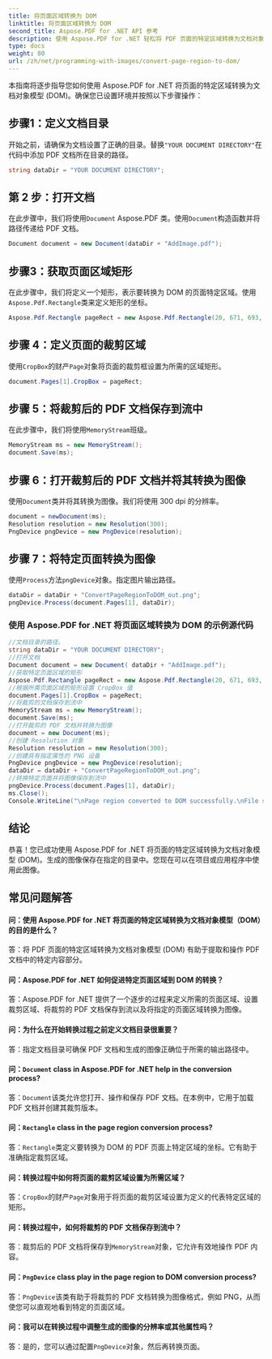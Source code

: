 ```yaml
---
title: 将页面区域转换为 DOM
linktitle: 将页面区域转换为 DOM
second_title: Aspose.PDF for .NET API 参考
description: 使用 Aspose.PDF for .NET 轻松将 PDF 页面的特定区域转换为文档对象模型 (DOM)。
type: docs
weight: 80
url: /zh/net/programming-with-images/convert-page-region-to-dom/
---
```

本指南将逐步指导您如何使用 Aspose.PDF for .NET 将页面的特定区域转换为文档对象模型 (DOM)。确保您已设置环境并按照以下步骤操作：

## 步骤1：定义文档目录

开始之前，请确保为文档设置了正确的目录。替换`"YOUR DOCUMENT DIRECTORY"`在代码中添加 PDF 文档所在目录的路径。

```csharp
string dataDir = "YOUR DOCUMENT DIRECTORY";
```

## 第 2 步：打开文档

在此步骤中，我们将使用`Document` Aspose.PDF 类。使用`Document`构造函数并将路径传递给 PDF 文档。

```csharp
Document document = new Document(dataDir + "AddImage.pdf");
```

## 步骤3：获取页面区域矩形

在此步骤中，我们将定义一个矩形，表示要转换为 DOM 的页面特定区域。使用`Aspose.Pdf.Rectangle`类来定义矩形的坐标。

```csharp
Aspose.Pdf.Rectangle pageRect = new Aspose.Pdf.Rectangle(20, 671, 693, 1125);
```

## 步骤 4：定义页面的裁剪区域

使用`CropBox`的财产`Page`对象将页面的裁剪框设置为所需的区域矩形。

```csharp
document.Pages[1].CropBox = pageRect;
```

## 步骤 5：将裁剪后的 PDF 文档保存到流中

在此步骤中，我们将使用`MemoryStream`班级。

```csharp
MemoryStream ms = new MemoryStream();
document.Save(ms);
```

## 步骤 6：打开裁剪后的 PDF 文档并将其转换为图像

使用`Document`类并将其转换为图像。我们将使用 300 dpi 的分辨率。

```csharp
document = newDocument(ms);
Resolution resolution = new Resolution(300);
PngDevice pngDevice = new PngDevice(resolution);
```

## 步骤 7：将特定页面转换为图像

使用`Process`方法`pngDevice`对象。指定图片输出路径。

```csharp
dataDir = dataDir + "ConvertPageRegionToDOM_out.png";
pngDevice.Process(document.Pages[1], dataDir);
```

### 使用 Aspose.PDF for .NET 将页面区域转换为 DOM 的示例源代码 
```csharp
//文档目录的路径。
string dataDir = "YOUR DOCUMENT DIRECTORY";
//打开文档
Document document = new Document( dataDir + "AddImage.pdf");
//获取特定页面区域的矩形
Aspose.Pdf.Rectangle pageRect = new Aspose.Pdf.Rectangle(20, 671, 693, 1125);
//根据所需页面区域的矩形设置 CropBox 值
document.Pages[1].CropBox = pageRect;
//将裁剪的文档保存到流中
MemoryStream ms = new MemoryStream();
document.Save(ms);
//打开裁剪的 PDF 文档并转换为图像
document = new Document(ms);
//创建 Resolution 对象
Resolution resolution = new Resolution(300);
//创建具有指定属性的 PNG 设备
PngDevice pngDevice = new PngDevice(resolution);
dataDir = dataDir + "ConvertPageRegionToDOM_out.png";
//转换特定页面并将图像保存到流中
pngDevice.Process(document.Pages[1], dataDir);
ms.Close();
Console.WriteLine("\nPage region converted to DOM successfully.\nFile saved at " + dataDir); 
```

## 结论

恭喜！您已成功使用 Aspose.PDF for .NET 将页面的特定区域转换为文档对象模型 (DOM)。生成的图像保存在指定的目录中。您现在可以在项目或应用程序中使用此图像。

## 常见问题解答

#### 问：使用 Aspose.PDF for .NET 将页面的特定区域转换为文档对象模型（DOM）的目的是什么？

答：将 PDF 页面的特定区域转换为文档对象模型 (DOM) 有助于提取和操作 PDF 文档中的特定内容部分。

#### 问：Aspose.PDF for .NET 如何促进特定页面区域到 DOM 的转换？

答：Aspose.PDF for .NET 提供了一个逐步的过程来定义所需的页面区域、设置裁剪区域、将裁剪的 PDF 文档保存到流以及将指定的页面区域转换为图像。

#### 问：为什么在开始转换过程之前定义文档目录很重要？

答：指定文档目录可确保 PDF 文档和生成的图像正确位于所需的输出路径中。

#### 问：`Document` class in Aspose.PDF for .NET help in the conversion process?

答：`Document`该类允许您打开、操作和保存 PDF 文档。在本例中，它用于加载 PDF 文档并创建其裁剪版本。

#### 问：`Rectangle` class in the page region conversion process?

答：`Rectangle`类定义要转换为 DOM 的 PDF 页面上特定区域的坐标。它有助于准确指定裁剪区域。

#### 问：转换过程中如何将页面的裁剪区域设置为所需区域？

答：`CropBox`的财产`Page`对象用于将页面的裁剪区域设置为定义的代表特定区域的矩形。

#### 问：转换过程中，如何将裁剪的 PDF 文档保存到流中？

答：裁剪后的 PDF 文档将保存到`MemoryStream`对象，它允许有效地操作 PDF 内容。

#### 问：`PngDevice` class play in the page region to DOM conversion process?

答：`PngDevice`该类有助于将裁剪的 PDF 文档转换为图像格式，例如 PNG，从而使您可以直观地看到特定的页面区域。

#### 问：我可以在转换过程中调整生成的图像的分辨率或其他属性吗？

答：是的，您可以通过配置`PngDevice`对象，然后再转换页面。